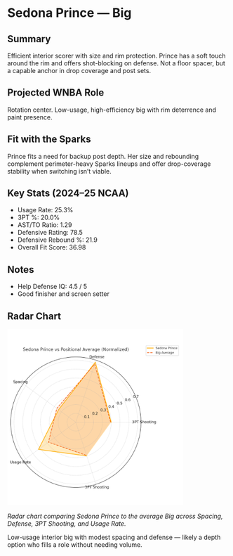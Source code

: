 # Sedona Prince — Big

## Summary

Efficient interior scorer with size and rim protection. Prince has a soft touch around the rim and offers shot-blocking on defense. Not a floor spacer, but a capable anchor in drop coverage and post sets.

## Projected WNBA Role

Rotation center. Low-usage, high-efficiency big with rim deterrence and paint presence.

## Fit with the Sparks

Prince fits a need for backup post depth. Her size and rebounding complement perimeter-heavy Sparks lineups and offer drop-coverage stability when switching isn’t viable.

## Key Stats (2024–25 NCAA)

- Usage Rate: 25.3%  
- 3PT %: 20.0%  
- AST/TO Ratio: 1.29  
- Defensive Rating: 78.5  
- Defensive Rebound %: 21.9  
- Overall Fit Score: 36.98

## Notes

- Help Defense IQ: 4.5 / 5  
- Good finisher and screen setter

## Radar Chart

<img src="https://github.com/mathwanheda/wnba-analytics-capstone/raw/main/sparks-fit-score/images/sedona_prince_radar_chart_normalized.png" alt="Radar Chart" width="400"/>

*Radar chart comparing Sedona Prince to the average Big across Spacing, Defense, 3PT Shooting, and Usage Rate.*

Low-usage interior big with modest spacing and defense — likely a depth option who fills a role without needing volume.
